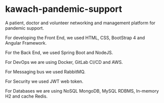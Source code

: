 # kawach-pandemic-support

A patient, doctor and volunteer networking and management platform for pandemic support.

For developing the Front End, we used HTML, CSS, BootStrap 4 and Angular Framework.

For the Back End, we used Spring Boot and NodeJS.

For DevOps we are using Docker, GitLab CI/CD and AWS.

For Messaging bus we used RabbitMQ.

For Security  we used JWT web token.

For Databases we are using NoSQL MongoDB, MySQL RDBMS, In-memory H2 and cache Redis.

